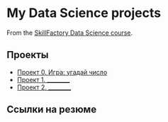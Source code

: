 # My Data Science projects

From the [SkillFactory Data Science course](https://skillfactory.ru/data-scientist).

## Проекты

* [Проект 0. Игра: угадай число](https://github.com/nnbaranov/First_repo_SF/tree/main/project_0)
* [Проект 1. ________]()
* [Проект 2. ________]()

## Ссылки на резюме

